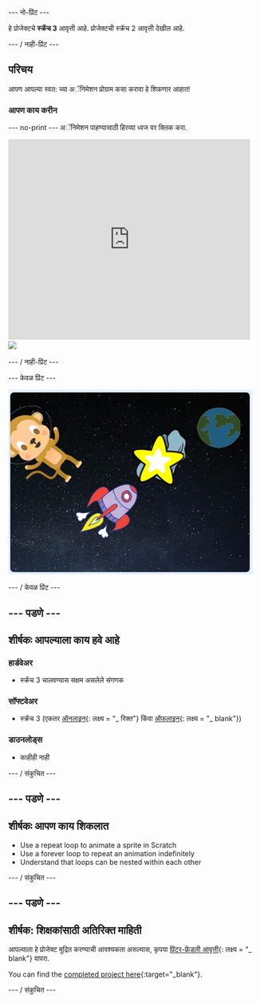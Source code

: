 \--- नो-प्रिंट \---

हे प्रोजेक्टचे **स्क्रॅच 3** आवृत्ती आहे. प्रोजेक्ट</a>ची स्क्रॅच 2 आवृत्ती देखील आहे.</p> 

\--- / नाही-प्रिंट \---

## परिचय

आपण आपल्या स्वत: च्या अॅनिमेशन प्रोग्राम कसा करावा हे शिकणार आहात!

### आपण काय करीन

\--- no-print \--- अॅनिमेशन पाहण्यासाठी हिरव्या ध्वज वर क्लिक करा.

<div class="scratch-preview">
  <iframe allowtransparency="true" width="485" height="402" src="https://scratch.mit.edu/projects/embed/276873231/?autostart=false" frameborder="0" scrolling="no"></iframe>
  <img src="images/space-final.png">
</div>

\--- / नाही-प्रिंट \---

\--- केवळ प्रिंट \---

![पूर्ण प्रकल्प](images/showcase_static.png)

\--- / केवळ प्रिंट \---

## \--- पडणे \---

## शीर्षकः आपल्याला काय हवे आहे

### हार्डवेअर

- स्क्रॅच 3 चालवण्यास सक्षम असलेले संगणक

### सॉफ्टवेअर

- स्क्रॅच 3 (एकतर [ऑनलाइन](http://rpf.io/scratchon){: लक्ष्य = "_ रिक्त"} किंवा [ऑफलाइन](http://rpf.io/scratchoff){: लक्ष्य = "_ blank"})

### डाउनलोड्स

- काहीही नाही

\--- / संकुचित \---

## \--- पडणे \---

## शीर्षकः आपण काय शिकलात

- Use a repeat loop to animate a sprite in Scratch
- Use a forever loop to repeat an animation indefinitely
- Understand that loops can be nested within each other

\--- / संकुचित \---

## \--- पडणे \---

## शीर्षक: शिक्षकांसाठी अतिरिक्त माहिती

आपल्याला हे प्रोजेक्ट मुद्रित करण्याची आवश्यकता असल्यास, कृपया [प्रिंटर-फ्रेंडली आवृत्ती](https://projects.raspberrypi.org/en/projects/lost-in-space/print){: लक्ष्य = "_ blank"} वापरा.

You can find the [completed project here](http://rpf.io/p/en/lost-in-space-get){:target="_blank"}.

\--- / संकुचित \---